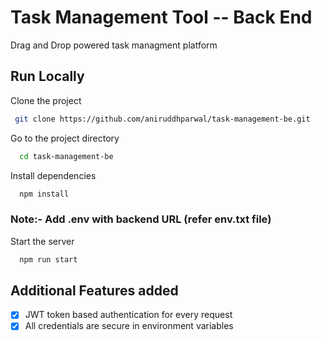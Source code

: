 # Task Management Tool -- Back End

Drag and Drop powered task managment platform

## Run Locally

Clone the project

```bash
 git clone https://github.com/aniruddhparwal/task-management-be.git
```

Go to the project directory

```bash
  cd task-management-be
```

Install dependencies

```bash
  npm install
```

### Note:- Add .env with backend URL (refer **env.txt** file)

Start the server

```bash
  npm run start
```

## Additional Features added

- [x] JWT token based authentication for every request
- [x] All credentials are secure in environment variables
